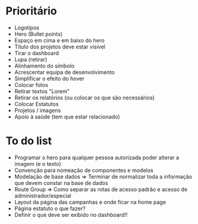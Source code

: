 # Prioritário

- Logotipos
- Hero (Bullet points)
- Espaço em cima e em baixo do hero
- Título dos projetos deve estar visível
- Tirar o dashboard
- Lupa (retirar)
- Alinhamento do símbolo
- Acrescentar equipa de desenvolvimento 
- Simplificar o efeito do hover
- Colocar fotos 
- Retirar textos "Lorem"
- Retirar os relatórios (ou colocar os que são necessários)
- Colocar Estatutos
- Projetos / imagens
- Apoio à saúde (tem que estar relacionado)

# To do list 

- Programar o hero para qualquer pessoa autorizada poder alterar a imagem (e o texto)
- Convenção para nomeação de componentes e modelos
- Modelação de base dados => Terminar de normalizar toda a informação que devem constar na base de dados  
- Route Group => Como separar as rotas de acesso padrão e acesso de administrador/especial
- Layout da página das campanhas e onde ficar na home page 
- Página estatuto o que fazer? 
- Definir o que deve ser exibido no dashboard!!

